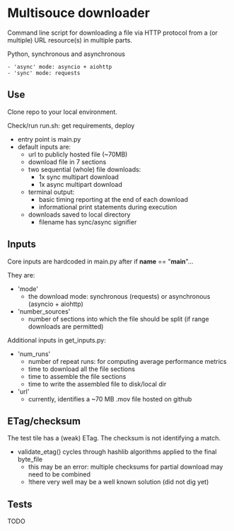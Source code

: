 # Multisouce downloader
Command line script for downloading a file via HTTP protocol from a (or multiple) URL resource(s) in multiple parts.

Python, synchronous and asynchronous

    - 'async' mode: asyncio + aiohttp
    - 'sync' mode: requests

## Use
Clone repo to your local environment.

Check/run run.sh: get requirements, deploy

- entry point is main.py
- default inputs are:
    - url to publicly hosted file (~70MB)
    - download file in 7 sections
    - two sequential (whole) file downloads: 
        - 1x sync multipart download
        - 1x async multipart download
    - terminal output: 
        - basic timing reporting at the end of each download
        - informational print statements during execution
    - downloads saved to local directory
        - filename has sync/async signifier

## Inputs
Core inputs are hardcoded in main.py after if __name__ == "__main__"... 

They are:
- 'mode'
    - the download mode: synchronous (requests) or asynchronous (asyncio + aiohttp)
- 'number_sources' 
    - number of sections into which the file should be split (if range downloads are permitted)

Additional inputs in get_inputs.py:
- 'num_runs'
    - number of repeat runs: for computing average performance metrics
    - time to download all the file sections
    - time to assemble the file sections
    - time to write the assembled file to disk/local dir
- 'url'
    - currently, identifies a ~70 MB .mov file hosted on github

## ETag/checksum
The test tile has a (weak) ETag. The checksum is not identifying a match.
- validate_etag() cycles through hashlib algorithms applied to the final byte_file
    - this may be an error: multiple checksums for partial download may need to be combined
    - !there very well may be a well known solution (did not dig yet) 

## Tests
TODO
